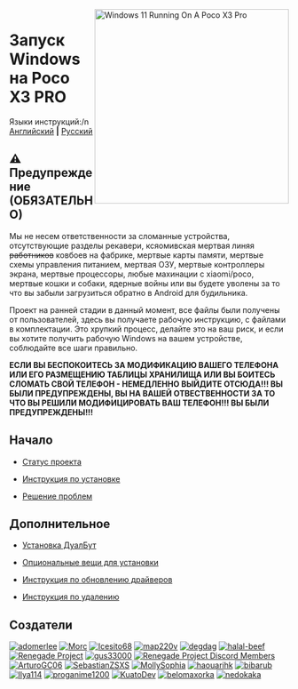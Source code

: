 <img align="right" src="https://github.com/woa-vayu/src_vayu_windows/blob/main/2Poco X3 Pro Windows.png" width="350" alt="Windows 11 Running On A Poco X3 Pro">


# Запуск Windows на Poco X3 PRO

Языки инструкций:/n
[Английский](README.md) **|** [Русский](README_ru.md)

## ⚠️ Предупреждение (ОБЯЗАТЕЛЬНО)

Мы не несем ответственности за сломанные устройства, отсутствующие разделы рекавери, ксяомивская мертвая линяя ~~работников~~ ковбоев на фабрике, мертвые карты памяти, мертвые схемы управления питанием, мертвая ОЗУ, мертвые контроллеры экрана, мертвые процессоры, любые махинации с xiaomi/poco, мертвые кошки и собаки, ядерные войны или вы будете уволены за то что вы забыли загрузиться обратно в Android для будильника.

Проект на ранней стадии в данный момент, все файлы были получены от пользователей, здесь вы получаете рабочую инструкцию, с файлами в комплектации. Это хрупкий процесс, делайте это на ваш риск, и если вы хотите получить рабочую Windows на вашем устройстве, соблюдайте все шаги правильно.

**ЕСЛИ ВЫ БЕСПОКОИТЕСЬ ЗА МОДИФИКАЦИЮ ВАШЕГО ТЕЛЕФОНА ИЛИ ЕГО РАЗМЕЩЕНИЮ ТАБЛИЦЫ ХРАНИЛИЩА ИЛИ ВЫ БОИТЕСЬ СЛОМАТЬ СВОЙ ТЕЛЕФОН - НЕМЕДЛЕННО ВЫЙДИТЕ ОТСЮДА!!! ВЫ БЫЛИ ПРЕДУПРЕЖДЕНЫ, ВЫ НА ВАШЕЙ ОТВЕСТВЕННОСТИ ЗА ТО ЧТО ВЫ РЕШИЛИ МОДИФИЦИРОВАТЬ ВАШ ТЕЛЕФОН!!! ВЫ БЫЛИ ПРЕДУПРЕЖДЕНЫ!!!**


## Начало

- [Статус проекта](guide/status-ru.md)

- [Инструкция по установке](guide/install-1-ru.md)

- [Решение проблем](guide/troubleshooting-ru.md)


## Дополнительное

- [Установка ДуалБут](guide/dualboot-ru.md)

- [Опциональные вещи для установки](guide/postinstall-ru.md)

- [Инструкция по обновлению драйверов](guide/update-ru.md)

- [Инструкция по удалению](guide/uninstall-ru.md)

## Создатели

[<img alt="adomerlee" src="https://images.weserv.nl/?url=https://avatars.githubusercontent.com/u/109386069?v=4&w=45&fit=cover&mask=circle&maxage=7d" />](https://github.com/adomerlee)
[<img alt="Morc" src="https://images.weserv.nl/?url=https://avatars.githubusercontent.com/u/13377926?v=4&w=45&fit=cover&mask=circle&maxage=7d" />](https://github.com/TheMorc)
[<img alt="Icesito68" src="https://images.weserv.nl/?url=https://avatars.githubusercontent.com/u/113939920?v=4&w=45&fit=cover&mask=circle&maxage=7d" />](https://github.com/Icesito68)
[<img alt="map220v" src="https://images.weserv.nl/?url=https://avatars.githubusercontent.com/u/14368485?v=4&w=45&fit=cover&mask=circle&maxage=7d" />](https://github.com/map220v)
[<img alt="degdag" src="https://images.weserv.nl/?url=https://avatars.githubusercontent.com/u/22778181?v=4&w=45&fit=cover&mask=circle&maxage=7d" />](https://github.com/degdag)
[<img alt="halal-beef" src="https://images.weserv.nl/?url=https://avatars.githubusercontent.com/u/78730004?v=4&w=45&fit=cover&mask=circle&maxage=7d" />](https://github.com/halal-beef)
[<img alt="Renegade Project" src="https://images.weserv.nl/?url=https://avatars.githubusercontent.com/u/63859504?s=200&v=4&w=45&fit=cover&mask=circle&maxage=7d" />](https://github.com/edk2-porting)
[<img alt="gus33000" src="https://images.weserv.nl/?url=https://avatars.githubusercontent.com/u/3755345?v=4&w=45&fit=cover&mask=circle&maxage=7d" />](https://github.com/gus33000)
[<img alt="Renegade Project Discord Members" src="https://images.weserv.nl/?url=https://cdn.discordapp.com/icons/736563593058713690/68f67bfddf4390b11effc99917b16338.webp?size=256&w=45&fit=cover&mask=circle&maxage=7d" />](https://discord.gg/XXBWfag)
[<img alt="ArturoGC06" src="https://images.weserv.nl/?url=https://avatars.githubusercontent.com/u/76574534?v=4&w=45&fit=cover&mask=circle&maxage=7d" />](https://github.com/ArtturoGC06)
[<img alt="SebastianZSXS" src="https://images.weserv.nl/?url=https://avatars.githubusercontent.com/u/111822607?v=4&w=45&fit=cover&mask=circle&maxage=7d" />](https://github.com/SebastianZSXS)
[<img alt="MollySophia" src="https://images.weserv.nl/?url=https://avatars.githubusercontent.com/u/20746884?v=4&w=45&fit=cover&mask=circle&maxage=7d" />](https://github.com/MollySophia)
[<img alt="haouarihk" src="https://images.weserv.nl/?url=https://avatars.githubusercontent.com/u/57036855?v=4&w=45&fit=cover&mask=circle&maxage=7d" />](https://github.com/haouarihk)
[<img alt="bibarub" src="https://images.weserv.nl/?url=https://avatars.githubusercontent.com/u/73599925?v=4&w=45&fit=cover&mask=circle&maxage=7d" />](https://github.com/bibarub)
[<img alt="Ilya114" src="https://images.weserv.nl/?url=https://avatars.githubusercontent.com/u/93242944?v=4&w=45&fit=cover&mask=circle&maxage=7d" />](https://github.com/Ilya114)
[<img alt="proganime1200" src="https://images.weserv.nl/?url=https://avatars.githubusercontent.com/u/32473502?v=4&w=45&fit=cover&mask=circle&maxage=7d" />](https://github.com/proganime1200)
[<img alt="KuatoDev" src="https://images.weserv.nl/?url=https://avatars.githubusercontent.com/u/17999613?v=4&w=45&fit=cover&mask=circle&maxage=7d" />](https://github.com/KuatoDev)
[<img alt="belomaxorka" src="https://images.weserv.nl/?url=https://avatars.githubusercontent.com/u/54049465?v=4&w=45&fit=cover&mask=circle&maxage=7d" />](https://github.com/belomaxorka)
[<img alt="nedokaka" src="https://images.weserv.nl/?url=https://avatars.githubusercontent.com/u/104865210?v=4&w=45&fit=cover&mask=circle&maxage=7d" />](https://github.com/nedokaka)

